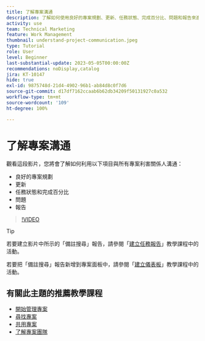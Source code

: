 ```yaml
---
title: 了解專案溝通
description: 了解如何使用良好的專案規劃、更新、任務狀態、完成百分比、問題和報告來進行專案工作相關溝通。
activity: use
team: Technical Marketing
feature: Work Management
thumbnail: understand-project-communication.jpeg
type: Tutorial
role: User
level: Beginner
last-substantial-update: 2023-05-05T00:00:00Z
recommendations: noDisplay,catalog
jira: KT-10147
hide: true
exl-id: 9875748d-21d4-4902-96b1-ab84d8c0f7d6
source-git-commit: d17df7162ccaab6b62db34209f50131927c0a532
workflow-type: tm+mt
source-wordcount: '109'
ht-degree: 100%

---
```


# 了解專案溝通

觀看這段影片，您將會了解如何利用以下項目與所有專案利害關係人溝通：

* 良好的專案規劃
* 更新
* 任務狀態和完成百分比
* 問題
* 報告

>[!VIDEO](https://video.tv.adobe.com/v/3436155/?quality=12&learn=on&enablevpops&captions=chi_hant)

>[!TIP]
>
>若要建立影片中所示的「備註搜尋」報告，請參閱「[建立任務報告](https://experienceleague.adobe.com/docs/workfront-learn/tutorials-workfront/reporting/basic-reporting/create-a-task-report.html?lang=zh-Hant)」教學課程中的活動。
>
>若要把「備註搜尋」報告新增到專案面板中，請參閱「[建立儀表板](https://experienceleague.adobe.com/docs/workfront-learn/tutorials-workfront/reporting/basic-reporting/create-dashboards.html?lang=zh-Hant)」教學課程中的活動。

## 有關此主題的推薦教學課程

* [開始管理專案](/help/manage-work/projects/getting-started-manage-a-project.md)
* [尋找專案](/help/manage-work/projects/find-projects.md)
* [共用專案](/help/manage-work/projects/share-a-project.md)
* [了解專案團隊](/help/manage-work/projects/understand-the-project-team.md)
